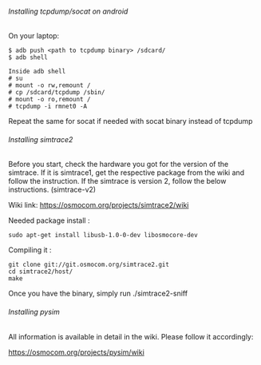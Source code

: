 ###### Installing tcpdump/socat on android

On your laptop:
```
$ adb push <path to tcpdump binary> /sdcard/
$ adb shell 

Inside adb shell 
# su 
# mount -o rw,remount /
# cp /sdcard/tcpdump /sbin/
# mount -o ro,remount /
# tcpdump -i rmnet0 -A
```

Repeat the same for socat if needed with socat binary instead of tcpdump


###### Installing simtrace2
Before you start, check the hardware you got for the version of the simtrace. If it is simtrace1, get the respective package from the wiki and follow the instruction. If the simtrace is version 2, follow the below instructions. (simtrace-v2)

Wiki link: https://osmocom.org/projects/simtrace2/wiki

Needed package install :
```
sudo apt-get install libusb-1.0-0-dev libosmocore-dev 
``` 

Compiling it :
```
git clone git://git.osmocom.org/simtrace2.git
cd simtrace2/host/
make
```

Once you have the binary, simply run ./simtrace2-sniff 

###### Installing pysim

All information is available in detail in the wiki. Please follow it accordingly:

https://osmocom.org/projects/pysim/wiki
